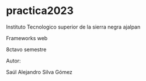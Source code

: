 # practica2023

Instituto Tecnologico superior de la sierra negra ajalpan

Frameworks web

8ctavo semestre

Autor:

Saúl Alejandro Silva Gómez



